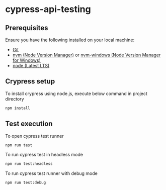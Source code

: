 # cypress-api-testing

## Prerequisites

Ensure you have the following installed on your local machine:

* [Git](https://git-scm.com/book/en/v2/Getting-Started-Installing-Git)
* [nvm (Node Version Manager)](https://github.com/nvm-sh/nvm#install--update-script) or [nvm-windows (Node Version Manager for Windows)](https://github.com/coreybutler/nvm-windows)
* [node (Latest LTS)](https://nodejs.org/en/download/package-manager/)

## Crypress setup

To install crypress using node.js, execute below command in project directory
```bash
npm install 
```

## Test execution

To open cypress test runner 
```bash
npm run test
```

To run cypress test in headless mode  
```bash
npm run test:headless
```

To run cypress test runner with debug mode
```bash
npm run test:debug
```